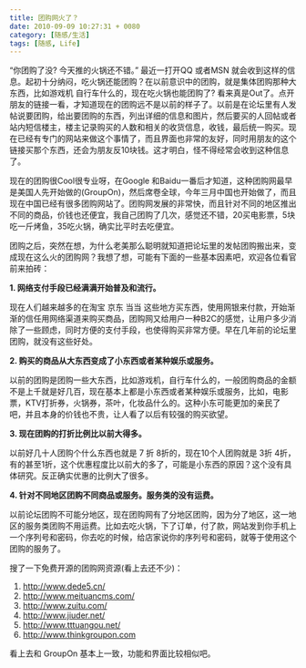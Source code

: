 ```yaml
---
title: 团购网火了？
date: 2010-09-09 10:27:31 + 0080
category: [随感/生活]
tags: [随感, Life]
---
```


“你团购了没? 今天推的火锅还不错。” 最近一打开QQ 或者MSN 就会收到这样的信息。起初十分纳闷，吃火锅还能团购？在以前意识中的团购，就是集体团购那种大东西，比如游戏机 自行车什么的，现在吃火锅也能团购了? 看来真是Out了。点开朋友的链接一看，才知道现在的团购远不是以前的样子了。以前是在论坛里有人发帖说要团购，给出要团购的东西，列出详细的信息和图片，然后要买的人回帖或者站内短信楼主，楼主记录购买的人数和相关的收货信息，收钱，最后统一购买。现在已经有专门的网站来做这个事情了，而且界面也非常的友好，同时用朋友的这个链接买那个东西，还会为朋友反10块钱。这才明白，怪不得经常会收到这种信息了。  

现在的团购很Cool很专业呀，在Google 和Baidu一番后才知道，这种团购网最早是美国人先开始做的(GroupOn)，然后席卷全球，今年三月中国也开始做了，而且现在中国已经有很多团购网站了。团购网发展的非常快，而且针对不同的地区推出不同的商品，价钱也还便宜，我自己团购了几次，感觉还不错，20买电影票，5块吃一斤烤鱼，35吃火锅，确实比平时去吃便宜。  

团购之后，突然在想，为什么老美那么聪明就知道把论坛里的发帖团购搬出来，变成现在这么火的团购网？我想了想，可能有下面的一些基本因素吧，欢迎各位看官前来拍砖：  

**1. 网络支付手段已经满满开始普及和流行。**  

现在人们越来越多的在淘宝 京东 当当 这些地方买东西，使用网银来付款，开始渐渐的信任用网络渠道来购买商品，团购网又给用户一种B2C的感觉，让用户多少消除了一些顾虑，同时方便的支付手段，也使得购买非常方便。早在几年前的论坛里团购，就没有这些好处。  

**2. 购买的商品从大东西变成了小东西或者某种娱乐或服务。**  

以前的团购是团购一些大东西，比如游戏机，自行车什么的，一般团购商品的金额不是上千就是好几百，现在基本上都是小东西或者某种娱乐或服务，比如，电影票，KTV打折券，火锅券，茶叶，化妆品什么的。这种小东可能更加的亲民了吧，并且本身的价钱也不贵，让人看了以后有较强的购买欲望。  

**3. 现在团购的打折比例比以前大得多。**  

以前好几十人团购个什么东西也就是 7 折 8折的，现在10个人团购就是 3折 4折，有的甚至1折，这个优惠程度比以前大的多了，可能是小东西的原因？这个没有具体研究。反正确实优惠的比例大了很多。  

**4. 针对不同地区团购不同商品或服务。服务类的没有运费。**  

以前论坛团购不可能分地区，现在团购网有了分地区团购，因为分了地区，这一地区的服务类团购不用运费。比如去吃火锅，下了订单，付了款，网站发到你手机上一个序列号和密码，你去吃的时候，给店家说你的序列号和密码，就等于使用这个团购的服务了。  

搜了一下免费开源的团购网资源(看上去还不少)：  
1. http://www.dede5.cn/  
2. http://www.meituancms.com/  
3. http://www.zuitu.com/  
4. http://www.jiuder.net/  
5. http://www.tttuangou.net/  
6. http://www.thinkgroupon.com    

看上去和 GroupOn 基本上一致，功能和界面比较相似吧。 

